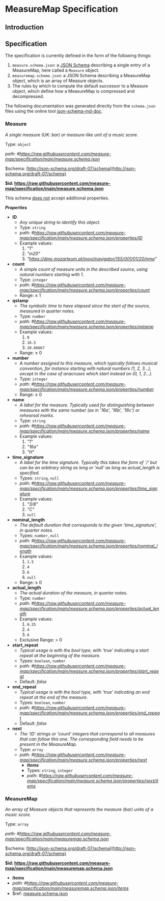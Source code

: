 # MeasureMap Specification

## Introduction

## Specification

The specification is currently defined in the form of the following things:

1. `measure.schema.json`: a [JSON Schema](https://json-schema.org/) describing a single entry of a MeasureMap, here 
   called a `Measure` object.
2. `measuremap.schema.json`: a JSON Schema describing a MeasureMap object, which is an array of Measure objects.
3. The rules by which to compute the default successor to a Measure object, which define how a MeasureMap is 
   compressed and decompressed. 

The following documentation was generated directly from the `schema.json` files using the online tool 
[json-schema-md-doc](https://brianwendt.github.io/json-schema-md-doc/).

### Measure

_A single measure (UK: bar) or measure-like unit of a music score._

Type: `object`

<i id="https://raw.githubusercontent.com/measure-map/specification/main/measure.schema.json">path: #https://raw.githubusercontent.com/measure-map/specification/main/measure.schema.json</i>

&#36;schema: [http://json-schema.org/draft-07/schema](http://json-schema.org/draft-07/schema)

<b id="httpsraw.githubusercontent.commeasure-mapspecificationmainmeasure.schema.json">&#36;id: https://raw.githubusercontent.com/measure-map/specification/main/measure.schema.json</b>

This schema <u>does not</u> accept additional properties.

**_Properties_**

 - <b id="#https://raw.githubusercontent.com/measure-map/specification/main/measure.schema.json/properties/ID">ID</b>
	 - _Any unique string to identify this object._
	 - Type: `string`
	 - <i id="https://raw.githubusercontent.com/measure-map/specification/main/measure.schema.json/properties/ID">path: #https://raw.githubusercontent.com/measure-map/specification/main/measure.schema.json/properties/ID</i>
	 - Example values: 
		 1. _"1"_
		 2. _"m20"_
		 3. _"https://dme.mozarteum.at/movi/navigator/155/001/01/20/nma"_
 - <b id="#https://raw.githubusercontent.com/measure-map/specification/main/measure.schema.json/properties/count">count</b>
	 - _A simple count of measure units in the described source, using natural numbers starting with 1._
	 - Type: `integer`
	 - <i id="https://raw.githubusercontent.com/measure-map/specification/main/measure.schema.json/properties/count">path: #https://raw.githubusercontent.com/measure-map/specification/main/measure.schema.json/properties/count</i>
	 - Range:  &ge; 1
 - <b id="#https://raw.githubusercontent.com/measure-map/specification/main/measure.schema.json/properties/qstamp">qstamp</b>
	 - _The symbolic time to have elapsed since the start of the source, measured in quarter notes._
	 - Type: `number`
	 - <i id="https://raw.githubusercontent.com/measure-map/specification/main/measure.schema.json/properties/qstamp">path: #https://raw.githubusercontent.com/measure-map/specification/main/measure.schema.json/properties/qstamp</i>
	 - Example values: 
		 1. `0`
		 2. `16.5`
		 3. `20.66667`
	 - Range:  &ge; 0
 - <b id="#https://raw.githubusercontent.com/measure-map/specification/main/measure.schema.json/properties/number">number</b>
	 - _A number assigned to this measure, which typically follows musical convention, for instance starting with natural numbers (1, 2, 3...), except in the case of anacruses which start instead on (0, 1, 2...)._
	 - Type: `integer`
	 - <i id="https://raw.githubusercontent.com/measure-map/specification/main/measure.schema.json/properties/number">path: #https://raw.githubusercontent.com/measure-map/specification/main/measure.schema.json/properties/number</i>
	 - Range:  &ge; 0
 - <b id="#https://raw.githubusercontent.com/measure-map/specification/main/measure.schema.json/properties/name">name</b>
	 - _A label for the measure. Typically used for distinguishing between measures with the same number (as in '16a', '16b', '16c') or rehearsal marks._
	 - Type: `string`
	 - <i id="https://raw.githubusercontent.com/measure-map/specification/main/measure.schema.json/properties/name">path: #https://raw.githubusercontent.com/measure-map/specification/main/measure.schema.json/properties/name</i>
	 - Example values: 
		 1. _"1"_
		 2. _"16a"_
		 3. _"H"_
 - <b id="#https://raw.githubusercontent.com/measure-map/specification/main/measure.schema.json/properties/time_signature">time_signature</b>
	 - _A label for the time signature. Typically this takes the form of `<int>/<int>' but can be an arbitrary string as long or 'null' as long as actual_length is specified._
	 - Types: `string`, `null`
	 - <i id="https://raw.githubusercontent.com/measure-map/specification/main/measure.schema.json/properties/time_signature">path: #https://raw.githubusercontent.com/measure-map/specification/main/measure.schema.json/properties/time_signature</i>
	 - Example values: 
		 1. _"3/8"_
		 2. _"C"_
		 3. `null`
 - <b id="#https://raw.githubusercontent.com/measure-map/specification/main/measure.schema.json/properties/nominal_length">nominal_length</b>
	 - _The default duration that corresponds to the given 'time_signature', in quarter notes._
	 - Types: `number`, `null`
	 - <i id="https://raw.githubusercontent.com/measure-map/specification/main/measure.schema.json/properties/nominal_length">path: #https://raw.githubusercontent.com/measure-map/specification/main/measure.schema.json/properties/nominal_length</i>
	 - Example values: 
		 1. `1.5`
		 2. `4`
		 3. `6`
		 4. `null`
	 - Range:  &ge; 0
 - <b id="#https://raw.githubusercontent.com/measure-map/specification/main/measure.schema.json/properties/actual_length">actual_length</b>
	 - _The actual duration of the measure, in quarter notes._
	 - Type: `number`
	 - <i id="https://raw.githubusercontent.com/measure-map/specification/main/measure.schema.json/properties/actual_length">path: #https://raw.githubusercontent.com/measure-map/specification/main/measure.schema.json/properties/actual_length</i>
	 - Example values: 
		 1. `0.25`
		 2. `4`
		 3. `6`
	 - Exclusive Range:  > 0
 - <b id="#https://raw.githubusercontent.com/measure-map/specification/main/measure.schema.json/properties/start_repeat">start_repeat</b>
	 - _Typical usage is with the bool type, with 'true' indicating a start repeat at the beginning of the measure._
	 - Types: `boolean`, `number`
	 - <i id="https://raw.githubusercontent.com/measure-map/specification/main/measure.schema.json/properties/start_repeat">path: #https://raw.githubusercontent.com/measure-map/specification/main/measure.schema.json/properties/start_repeat</i>
	 - Default: _false_
 - <b id="#https://raw.githubusercontent.com/measure-map/specification/main/measure.schema.json/properties/end_repeat">end_repeat</b>
	 - _Typical usage is with the bool type, with 'true' indicating an end repeat at the end of the measure._
	 - Types: `boolean`, `number`
	 - <i id="https://raw.githubusercontent.com/measure-map/specification/main/measure.schema.json/properties/end_repeat">path: #https://raw.githubusercontent.com/measure-map/specification/main/measure.schema.json/properties/end_repeat</i>
	 - Default: _false_
 - <b id="#https://raw.githubusercontent.com/measure-map/specification/main/measure.schema.json/properties/next">next</b>
	 - _The 'ID' strings or 'count' integers that correspond to all measures that can follow this one. The corresponding field needs to be present in the MeasureMap._
	 - Type: `array`
	 - <i id="https://raw.githubusercontent.com/measure-map/specification/main/measure.schema.json/properties/next">path: #https://raw.githubusercontent.com/measure-map/specification/main/measure.schema.json/properties/next</i>
		 - **_Items_**
		 - Types: `string`, `integer`
		 - <i id="https://raw.githubusercontent.com/measure-map/specification/main/measure.schema.json/properties/next/items">path: #https://raw.githubusercontent.com/measure-map/specification/main/measure.schema.json/properties/next/items</i>
	

### MeasureMap

_An array of Measure objects that represents the measure (bar) units of a music score._

Type: `array`

<i id="https://raw.githubusercontent.com/measure-map/specification/main/measuremap.schema.json">path: #https://raw.githubusercontent.com/measure-map/specification/main/measuremap.schema.json</i>

&#36;schema: [http://json-schema.org/draft-07/schema](http://json-schema.org/draft-07/schema)

<b id="httpsraw.githubusercontent.commeasure-mapspecificationmainmeasuremap.schema.json">&#36;id: https://raw.githubusercontent.com/measure-map/specification/main/measuremap.schema.json</b>

 - **_Items_**
 - <i id="https://raw.githubusercontent.com/measure-map/specification/main/measuremap.schema.json/items">path: #https://raw.githubusercontent.com/measure-map/specification/main/measuremap.schema.json/items</i>
 - &#36;ref: [measure.schema.json](#measure.schema.json)

